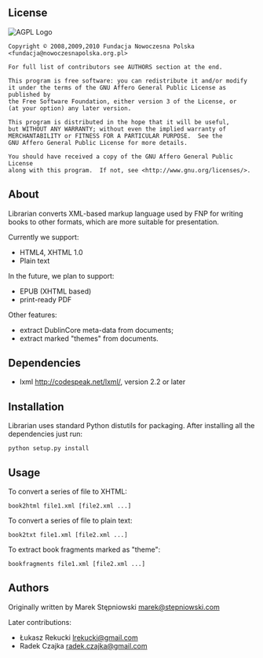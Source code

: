 License
-------

  ![AGPL Logo](http://www.gnu.org/graphics/agplv3-155x51.png)
    
    Copyright © 2008,2009,2010 Fundacja Nowoczesna Polska <fundacja@nowoczesnapolska.org.pl>
    
    For full list of contributors see AUTHORS section at the end. 

    This program is free software: you can redistribute it and/or modify
    it under the terms of the GNU Affero General Public License as published by
    the Free Software Foundation, either version 3 of the License, or
    (at your option) any later version.

    This program is distributed in the hope that it will be useful,
    but WITHOUT ANY WARRANTY; without even the implied warranty of
    MERCHANTABILITY or FITNESS FOR A PARTICULAR PURPOSE.  See the
    GNU Affero General Public License for more details.

    You should have received a copy of the GNU Affero General Public License
    along with this program.  If not, see <http://www.gnu.org/licenses/>.


About 
------

Librarian converts XML-based markup language used by FNP for writing books to 
other formats, which are more suitable for presentation.

Currently we support:

 * HTML4, XHTML 1.0
 * Plain text 
 
In the future, we plan to support:

 * EPUB (XHTML based)
 * print-ready PDF 


Other features: 

 * extract DublinCore meta-data from documents;
 * extract marked "themes" from documents.


Dependencies
------------

 * lxml <http://codespeak.net/lxml/>, version 2.2 or later


Installation
------------

Librarian uses standard Python distutils for packaging. After installing all the dependencies just run:

    python setup.py install
    

Usage
------

To convert a series of file to XHTML:

    book2html file1.xml [file2.xml ...]

To convert a series of file to plain text:

    book2txt file1.xml [file2.xml ...]

To extract book fragments marked as "theme":

    bookfragments file1.xml [file2.xml ...]


Authors
-------
Originally written by Marek Stępniowski <marek@stepniowski.com>
	
Later contributions:

 * Łukasz Rekucki <lrekucki@gmail.com>
 * Radek Czajka <radek.czajka@gmail.com>
